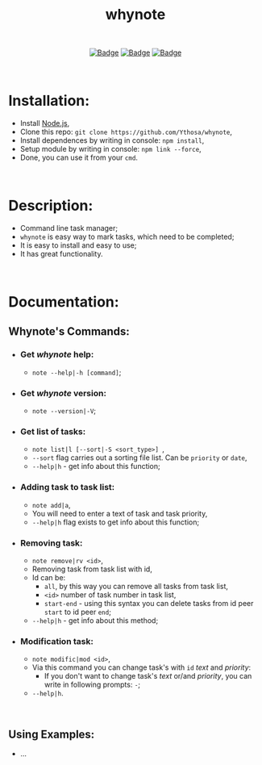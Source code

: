 <br>
<h1 align="center">whynote</h1>
<div align="center">
  
<br>

[![Badge](https://img.shields.io/badge/Uses-Node.js-green.svg?style=flat-square)](1)
[![Badge](https://img.shields.io/badge/Open-Source-important.svg?style=flat-square)](1)
[![Badge](https://img.shields.io/badge/Made_with-Love-ff69b4.svg?style=flat-square)](1)
    
<br>

</div>

# Installation:
-   Install [Node.js](https://nodejs.org/en/),
-   Clone this repo: `git clone https://github.com/Ythosa/whynote`,
-   Install dependences by writing in console: `npm install`,
-   Setup module by writing in console: `npm link --force`,
-   Done, you can use it from your `cmd`.

<br>

# Description:
-    Command line task manager;
-    `whynote` is easy way to mark tasks, which need to be completed;
-    It is easy to install and easy to use;
-    It has great functionality.

<br>

# Documentation:

##   Whynote's Commands:

   *   ### Get _whynote_ help:
       *  `note --help|-h [command]`;
       
   *   ### Get _whynote_ version:
       *  `note --version|-V`;
       
   *   ### Get list of tasks:
       *  `note list|l [--sort|-S <sort_type>] `,
       *  `--sort` flag carries out a sorting file list. Can be `priority` or `date`,
       *  `--help|h`  -  get info about this function;
       
   *   ### Adding task to task list:
       *  `note add|a`,
       *  You will need to enter a text of task and task priority,
       *  `--help|h` flag exists to get info about this function;
   
   *   ### Removing task:
       *  `note remove|rv <id>`,
       *  Removing task from task list with id,
       *  Id can be:
          * `all`, by this way you can remove all tasks from task list,
          *  `<id>` number of task number in task list,
          *  `start-end` - using this syntax you can delete tasks from id peer `start` to id peer `end`;
       *  `--help|h`  -  get info about this method;
       
   *   ### Modification task:
       *  `note modific|mod <id>`,
       *  Via this command you can change task's with `id` _text_ and _priority_:
          * If you don't want to change task's _text_ or/and _priority_, you can write in following prompts: `-`;
       *  `--help|h`.
   
<br>

##   Using Examples:
   - ...
